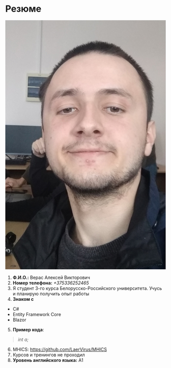 # Резюме
![Фото](photo.png)
1. **Ф.И.О.:** Верас Алексей Викторович
1. **Номер телефона:** *+375336252465*
1. Я студент 3-го курса Белорусско-Российского университета. Учусь и планирую получить опыт работы
1. **Знаком с**
- C#
- Entity Framework Core
- Blazor
5. **Пример кода**: 
>*int a;*
6. MHICS: https://github.com/LaerVirus/MHICS
1. Курсов и тренингов не проходил
1. **Уровень английского языка:** A1